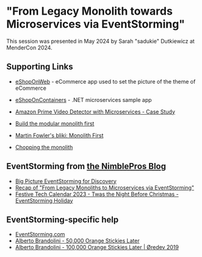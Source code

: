 # "From Legacy Monolith towards Microservices via EventStorming"

This session was presented in May 2024 by Sarah "sadukie" Dutkiewicz at MenderCon 2024.

## Supporting Links

- [eShopOnWeb](https://github.com/NimblePros/eShopOnWeb) - eCommerce app used to set the picture of the theme of eCommerce
- [eShopOnContainers](https://github.com/dotnet-architecture/eShopOnContainers) - .NET microservices sample app

- [Amazon Prime Video Detector with Microservices - Case Study](https://www.primevideotech.com/video-streaming/scaling-up-the-prime-video-audio-video-monitoring-service-and-reducing-costs-by-90)

- [Build the modular monolith first](https://www.fearofoblivion.com/build-a-modular-monolith-first)
- [Martin Fowler's bliki: Monolith First](https://martinfowler.com/bliki/MonolithFirst.html)
- [Chopping the monolith](https://blog.frankel.ch/chopping-monolith/)

## EventStorming from [the NimblePros Blog](https://blog.nimblepros.com)

- [Big Picture EventStorming for Discovery](https://blog.nimblepros.com/blogs/big-picture-eventstorming-for-discovery/)
- [Recap of "From Legacy Monoliths to Microservices via EventStorming"](https://blog.nimblepros.com/blogs/legacy-monoliths-to-microservices-via-eventstorming-recap/)
- [Festive Tech Calendar 2023 - Twas the Night Before Christmas - EventStorming Holiday](https://blog.nimblepros.com/blogs/twas-the-night-eventstorming/)

## EventStorming-specific help

- [EventStorming.com](https://eventstorming.com)
- [Alberto Brandolini - 50,000 Orange Stickies Later](https://www.youtube.com/watch?v=1i6QYvYhlYQ)
- [Alberto Brandolini - 100,000 Orange Stickies Later | Øredev 2019](https://www.youtube.com/watch?v=fGm62ra_mQ8)
